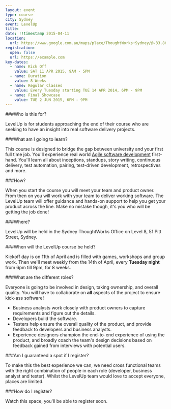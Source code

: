 ```yaml
---
layout: event
type: course
city: Sydney
event: LevelUp
title: 
date: !!timestamp 2015-04-11
location:
  url: https://www.google.com.au/maps/place/ThoughtWorks+Sydney/@-33.863001,151.208787,17z/data=!3m1!4b1!4m2!3m1!1s0x6b12ae42229e02a9:0x339b7ae0de393bb1
registration:
  open: false
  url: https://example.com
key-dates:
  - name: Kick Off
    value: SAT 11 APR 2015, 9AM - 5PM
  - name: Duration
    value: 8 Weeks
  - name: Regular Classes
    value: Every Tuesday starting TUE 14 APR 2014, 6PM - 9PM
  - name: Final Showcase
    value: TUE 2 JUN 2015, 6PM - 9PM
---
```

###Who is this for?

LevelUp is for students approaching the end of their course who are seeking to have an insight into real software delivery projects.

###What am I going to learn?

This course is designed to bridge the gap between university and your first full time job.
You'll experience real world [Agile software development](http://en.wikipedia.org/wiki/Agile_software_development) first-hand. 
You'll learn all about inceptions, standups, story writing, continuous delivery, test automation, pairing, test-driven development, retrospectives and more.

###How?

When you start the course you will meet your team and product owner. From then on you will work with your team to deliver working software. The LevelUp team will offer guidance and hands-on support to help you get your product across the line. Make no mistake though, it's you who will be getting the job done!

###Where?

LevelUp will be held in the Sydney ThoughtWorks Office on Level 8, 51 Pitt Street, Sydney.

###When will the LevelUp course be held?

Kickoff day is on 11th of April and is filled with games, workshops and group work. Then we'll meet weekly from the 14th of April, every **Tuesday night** from 6pm till 9pm, for 8 weeks.

###What are the different roles?

Everyone is going to be involved in design, taking ownership, and overall quality. You will have to collaborate on **all** aspects of the project to ensure kick-ass software!

- Business analysts work closely with product owners to capture requirements and figure out the details.
- Developers build the software.
- Testers help ensure the overall quality of the product, and provide feedback to developers and business analysts.
- Experience designers champion the end-to-end experience of using the product, and broadly coach the team's design decisions based on feedback gained from interviews with potential users.

###Am I guaranteed a spot if I register?

To make this the best experience we can, we need cross functional teams with the right combination of people in each role (developer, business analyst and tester). Whilst the LevelUp team would love to accept everyone, places are limited.

###How do I register?

Watch this space, you'll be able to register soon.